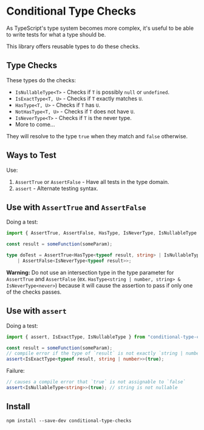 # Conditional Type Checks

As TypeScript's type system becomes more complex, it's useful to be able to write tests for what a type should be.

This library offers reusable types to do these checks.

## Type Checks

These types do the checks:

* `IsNullableType<T>` - Checks if `T` is possibly `null` or `undefined`.
* `IsExactType<T, U>` - Checks if `T` exactly matches `U`.
* `HasType<T, U>` - Checks if `T` has `U`.
* `NotHasType<T, U>` - Checks if `T` does not have `U`.
* `IsNeverType<T>` - Checks if `T` is the never type.
* More to come...

They will resolve to the type `true` when they match and `false` otherwise.

## Ways to Test

Use:

1. `AssertTrue` or `AssertFalse` - Have all tests in the type domain.
2. `assert` - Alternate testing syntax.

## Use with `AssertTrue` and `AssertFalse`

Doing a test:

```ts
import { AssertTrue, AssertFalse, HasType, IsNeverType, IsNullableType } from "conditional-type-checks";

const result = someFunction(someParam);

type doTest = AssertTrue<HasType<typeof result, string> | IsNullableType<typeof result>>
    | AssertFalse<IsNeverType<typeof result>>;
```

**Warning:** Do not use an intersection type in the type parameter for `AssertTrue` and `AssertFalse` (ex. `HasType<string | number, string> & IsNeverType<never>`) because it will cause the assertion to pass if only one of the checks passes.

## Use with `assert`

Doing a test:

```ts
import { assert, IsExactType, IsNullableType } from "conditional-type-checks";

const result = someFunction(someParam);
// compile error if the type of `result` is not exactly `string | number`
assert<IsExactType<typeof result, string | number>>(true);
```

Failure:

```ts
// causes a compile error that `true` is not assignable to `false`
assert<IsNullableType<string>>(true); // string is not nullable
```

## Install

```
npm install --save-dev conditional-type-checks
```
